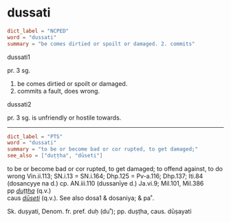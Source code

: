 # dussati

``` toml
dict_label = "NCPED"
word = "dussati"
summary = "be comes dirtied or spoilt or damaged. 2. commits"
```

dussati1

pr. 3 sg.

1. be comes dirtied or spoilt or damaged.
2. commits a fault, does wrong.

dussati2

pr. 3 sg. is unfriendly or hostile towards.

--------------------

``` toml
dict_label = "PTS"
word = "dussati"
summary = "to be or become bad or cor rupted, to get damaged;"
see_also = ["duṭṭha", "dūseti"]
```

to be or become bad or cor rupted, to get damaged; to offend against, to do wrong Vin.ii.113; SN.i.13 = SN.i.164; Dhp.125 = Pv\-a.116; Dhp.137; Iti.84 (dosancyye na d.) cp. AN.iii.110 (dussanīye d.) Ja.vi.9; Mil.101, Mil.386  
pp *[duṭṭha](duṭṭha.md)* (q.v.)  
caus *[dūseti](dūseti.md)* (q.v.). See also dosa1 & dosaniya; & pa˚.

Sk. duṣyati, Denom. fr. pref. duḥ (du˚); pp. duṣṭha, caus. dūṣayati

